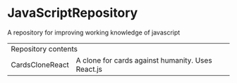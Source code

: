 # JavaScriptRepository
A repository for improving working knowledge of javascript

<table>
<tr>
<td colspan="2">
Repository contents
</td>
</tr>
<tr>
<td>
CardsCloneReact
</td>
<td>
A clone for cards against humanity. Uses React.js
</td>
</tr>
<table>
